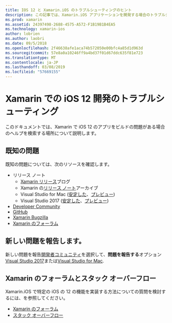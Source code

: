 ```yaml
---
title: IOS 12 と Xamarin.iOS のトラブルシューティングのヒント
description: この記事では、Xamarin.iOS アプリケーションを開発する場合のトラブルシューティングに使用できるリソースについて説明します。 新しい懸案事項、およびその他のトラブルシューティング リソースのレポートの既知の問題がについて説明します。
ms.prod: xamarin
ms.assetid: 24397498-2688-4575-A572-F1B19B1B4EA5
ms.technology: xamarin-ios
author: lobrien
ms.author: laobri
ms.date: 09/5/2018
ms.openlocfilehash: 2f46638afe1aca74b572050e00bfc4a85d1d963d
ms.sourcegitcommit: 57e8a0a10246ff9a4bd37f01d67ddc635f81e723
ms.translationtype: MT
ms.contentlocale: ja-JP
ms.lasthandoff: 03/08/2019
ms.locfileid: "57669155"
---
```

# <a name="troubleshooting-ios-12-development-with-xamarin"></a>Xamarin での iOS 12 開発のトラブルシューティング

このドキュメントでは、Xamarin で iOS 12 のアプリをビルドの問題がある場合のヘルプを検索する場所について説明します。

## <a name="known-issues"></a>既知の問題

既知の問題については、次のリソースを確認します。

- リリース ノート
    - [Xamarin リリース](http://releases.xamarin.com/)ブログ
    - Xamarin の[リリース ノート](https://docs.microsoft.com/xamarin/ios/release-notes/)アーカイブ
    - Visual Studio for Mac ([安定した](https://docs.microsoft.com/visualstudio/releasenotes/vs2017-mac-relnotes)、[プレビュー](https://docs.microsoft.com/visualstudio/releasenotes/vs2017-mac-preview-relnotes))
    - Visual Studio 2017 ([安定した](https://docs.microsoft.com/visualstudio/releasenotes/vs2017-relnotes)、[プレビュー](https://docs.microsoft.com/visualstudio/releasenotes/vs2017-preview-relnotes))
- [Developer Community](https://developercommunity.visualstudio.com/search.html)
- [GitHub](https://github.com/xamarin/xamarin-macios/issues)
- [Xamarin Bugzilla](https://bugzilla.xamarin.com/query.cgi?product=iOS)
- [Xamarin のフォーラム](https://forums.xamarin.com/categories/ios)

## <a name="report-a-new-issue"></a>新しい問題を報告します。

新しい問題を報告[開発者コミュニティ](https://developercommunity.visualstudio.com/spaces/8/index.html)を選択して、**問題を報告する**オプション[Visual Studio 2017](https://docs.microsoft.com/visualstudio/ide/how-to-report-a-problem-with-visual-studio-2017)または[Visual Studio for Mac](https://docs.microsoft.com/visualstudio/mac/report-a-problem).

## <a name="xamarin-forums-and-stack-overflow"></a>Xamarin のフォーラムとスタック オーバーフロー

Xamarin.iOS で特定の iOS の 12 の機能を実装する方法についての質問を検討するには、を参照してください。

- [Xamarin のフォーラム](http://forums.xamarin.com/categories/ios)
- [スタック オーバーフロー](https://stackoverflow.com/search?tab=newest&q=xamarin)
